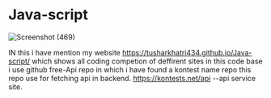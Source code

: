 # Java-script

 ![Screenshot (469)](https://github.com/tusharkhatri434/Java-script/assets/109337129/cb2ef083-17c7-4289-b0f3-9500c4e51602)
 
 
 
IN this i have mention my website https://tusharkhatri434.github.io/Java-script/ which shows all coding competion of deffirent sites
in this code base i use github free-Api repo in which i have found a kontest name repo this repo use for fetching api in backend.
https://kontests.net/api --api service site.

